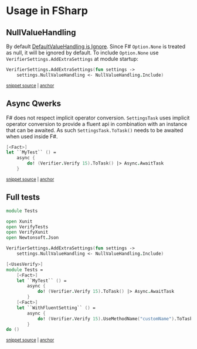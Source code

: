 <!--
GENERATED FILE - DO NOT EDIT
This file was generated by [MarkdownSnippets](https://github.com/SimonCropp/MarkdownSnippets).
Source File: /docs/mdsource/fsharp.source.md
To change this file edit the source file and then run MarkdownSnippets.
-->

# Usage in FSharp


## NullValueHandling

By default [DefaultValueHandling is Ignore](/docs/serializer-settings.md#default-settings). Since F# `Option.None` is treated as null, it will be ignored by default. To include `Option.None` use `VerifierSettings.AddExtraSettings` at module startup:

<!-- snippet: NullValueHandling -->
<a id='snippet-nullvaluehandling'></a>
```fs
VerifierSettings.AddExtraSettings(fun settings ->
    settings.NullValueHandling <- NullValueHandling.Include)
```
<sup><a href='/src/FSharpTests/Tests.fs#L8-L11' title='Snippet source file'>snippet source</a> | <a href='#snippet-nullvaluehandling' title='Start of snippet'>anchor</a></sup>
<!-- endSnippet -->


## Async Qwerks

F# does not respect implicit operator conversion. `SettingsTask` uses implicit operator conversion to provide a fluent api in combination with an instance that can be awaited. As such `SettingsTask.ToTask()` needs to be awaited when used inside F#.

<!-- snippet: FsTest -->
<a id='snippet-fstest'></a>
```fs
[<Fact>]
let ``MyTest`` () =
    async {
        do! (Verifier.Verify 15).ToTask() |> Async.AwaitTask
    }
```
<sup><a href='/src/FSharpTests/Tests.fs#L15-L21' title='Snippet source file'>snippet source</a> | <a href='#snippet-fstest' title='Start of snippet'>anchor</a></sup>
<!-- endSnippet -->


## Full tests

<!-- snippet: Tests.fs -->
<a id='snippet-Tests.fs'></a>
```fs
module Tests

open Xunit
open VerifyTests
open VerifyXunit
open Newtonsoft.Json

VerifierSettings.AddExtraSettings(fun settings ->
    settings.NullValueHandling <- NullValueHandling.Include)

[<UsesVerify>]
module Tests =
    [<Fact>]
    let ``MyTest`` () =
        async {
            do! (Verifier.Verify 15).ToTask() |> Async.AwaitTask
        }
    [<Fact>]
    let ``WithFluentSetting`` () =
        async {
            do! (Verifier.Verify 15).UseMethodName("customName").ToTask() |> Async.AwaitTask
        }
do ()
```
<sup><a href='/src/FSharpTests/Tests.fs#L1-L23' title='Snippet source file'>snippet source</a> | <a href='#snippet-Tests.fs' title='Start of snippet'>anchor</a></sup>
<!-- endSnippet -->
